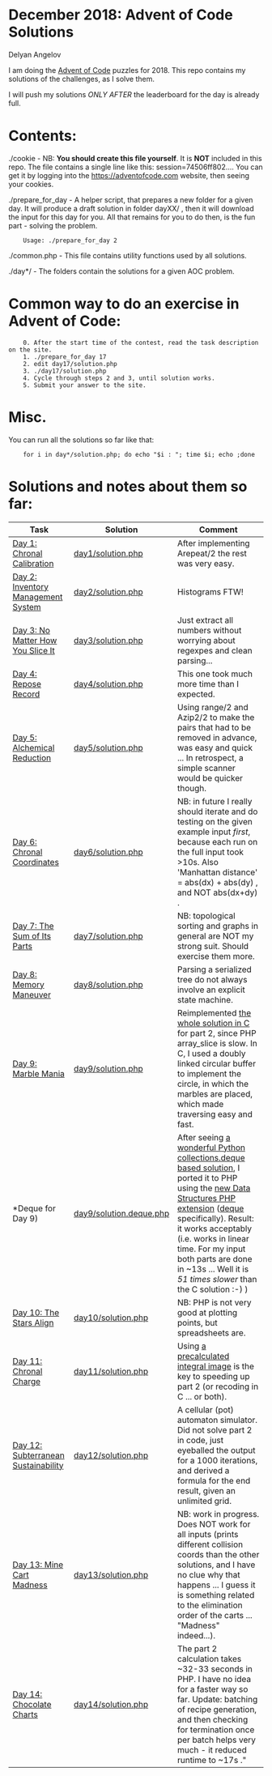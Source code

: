 # December 2018: Advent of Code Solutions
Delyan Angelov

I am doing the [Advent of Code](https://adventofcode.com) puzzles for 2018.
This repo contains my solutions of the challenges, as I solve them.

I will push my solutions *ONLY AFTER* the leaderboard for the day is already full.

Contents:
=======================================

./cookie - NB: **You should create this file yourself**. It is **NOT** included in this repo. 
The file contains a single line like this:  session=74506ff802....
You can get it by logging into the https://adventofcode.com website, then seeing your cookies.

./prepare_for_day - A helper script, that prepares a new folder for a given day. 
It will produce a draft solution in folder dayXX/ , then it will download the input for this day for you.
All that remains for you to do then, is the fun part - solving the problem.

        Usage: ./prepare_for_day 2                  

./common.php - This file contains utility functions used by all solutions.

./day*/ - The folders contain the solutions for a given AOC problem.


Common way to do an exercise in Advent of Code:
=======================================
        0. After the start time of the contest, read the task description on the site.
        1. ./prepare_for_day 17
        2. edit day17/solution.php
        3. ./day17/solution.php 
        4. Cycle through steps 2 and 3, until solution works.
        5. Submit your answer to the site.

Misc.
=======================================

You can run all the solutions so far like that:

        for i in day*/solution.php; do echo "$i : "; time $i; echo ;done



Solutions and notes about them so far:
=======================================

Task | Solution | Comment
--- | --- | ---
[Day 1: Chronal Calibration](https://adventofcode.com/2018/day/1) | [day1/solution.php](day1/solution.php) | After implementing Arepeat/2 the rest was very easy.
[Day 2: Inventory Management System](https://adventofcode.com/2018/day/2) | [day2/solution.php](day2/solution.php) | Histograms FTW!
[Day 3: No Matter How You Slice It](https://adventofcode.com/2018/day/3) | [day3/solution.php](day3/solution.php) | Just extract all numbers without worrying about regexpes and clean parsing...
[Day 4: Repose Record](https://adventofcode.com/2018/day/4) | [day4/solution.php](day4/solution.php) | This one took much more time than I expected.
[Day 5: Alchemical Reduction](https://adventofcode.com/2018/day/5) | [day5/solution.php](day5/solution.php) | Using range/2 and Azip2/2 to make the pairs that had to be removed in advance, was easy and quick ... In retrospect, a simple scanner would be quicker though.
[Day 6: Chronal Coordinates](https://adventofcode.com/2018/day/6) | [day6/solution.php](day6/solution.php) | NB: in future I really should iterate and do testing on the given example input *first*, because each run on the full input took >10s. Also 'Manhattan distance' = abs(dx) + abs(dy) , and NOT abs(dx+dy) .
[Day 7: The Sum of Its Parts](https://adventofcode.com/2018/day/7) | [day7/solution.php](day7/solution.php) | NB: topological sorting and graphs in general are NOT my strong suit. Should exercise them more.
[Day 8: Memory Maneuver](https://adventofcode.com/2018/day/8) | [day8/solution.php](day8/solution.php) | Parsing a serialized tree do not always involve an explicit state machine.
[Day 9: Marble Mania](https://adventofcode.com/2018/day/9) | [day9/solution.php](day9/solution.php) | Reimplemented [the whole solution in C](day9/solution.c) for part 2, since PHP array_slice is slow. In C, I used a doubly linked circular buffer to implement the circle, in which the marbles are placed, which made traversing easy and fast.
*Deque for Day 9) | [day9/solution.deque.php](day9/solution.deque.php) | After seeing [a wonderful Python collections.deque based solution](https://www.reddit.com/r/adventofcode/comments/a4i97s/2018_day_9_solutions/ebepyc7/), I ported it to PHP using the [new Data Structures PHP extension](http://docs.php.net/manual/en/ds.installation.php) ([deque](http://docs.php.net/manual/en/class.ds-deque.php) specifically). Result: it works acceptably (i.e. works in linear time. For my input both parts are done in ~13s ... Well it is _51 times slower_ than the C solution :-) )
[Day 10: The Stars Align](https://adventofcode.com/2018/day/10) | [day10/solution.php](day10/solution.php) | NB: PHP is not very good at plotting points, but spreadsheets are.
[Day 11: Chronal Charge](https://adventofcode.com/2018/day/11) | [day11/solution.php](day11/solution.php) | Using [a precalculated integral image](https://en.wikipedia.org/wiki/Summed-area_table) is the key to speeding up part 2 (or recoding in C ... or both).
[Day 12: Subterranean Sustainability](https://adventofcode.com/2018/day/12) | [day12/solution.php](day12/solution.php) | A cellular (pot) automaton simulator. Did not solve part 2 in code, just eyeballed the output for a 1000 iterations, and derived a formula for the end result, given an unlimited grid.
[Day 13: Mine Cart Madness](https://adventofcode.com/2018/day/13) | [day13/solution.php](day13/solution.php) | NB: work in progress. Does NOT work for all inputs (prints different collision coords than the other solutions, and I have no clue why that happens ... I guess it is something related to the elimination order of the carts ... "Madness" indeed...).
[Day 14: Chocolate Charts](https://adventofcode.com/2018/day/14) | [day14/solution.php](day14/solution.php) | The part 2 calculation takes ~32-33 seconds in PHP. I have no idea for a faster way so far. Update: batching of recipe generation, and then checking for termination once per batch helps very much - it reduced runtime to ~17s ."
